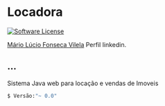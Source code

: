 # Locadora

[![Software License](https://img.shields.io/badge/license-MIT-brightgreen.svg?style=flat-square)](LICENSE.txt)

[Mário Lúcio Fonseca Vilela](https://www.linkedin.com/profile/view?id=109911136&trk=hp-identity-name) Perfil linkedin.

## ...

Sistema Java web para locação e vendas de Imoveis

``` bash
$ Versão:"~ 0.0"
```
